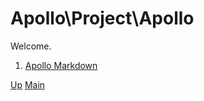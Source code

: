 # Apollo\Project\Apollo

Welcome.

1. [Apollo Markdown](001_apollo_md/index.md)

[Up](../index.md)
[Main](../../../index.md)
